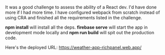 It was a good challenge to assess the ability of a React dev. I'd have done more if I had more time. I have configured webpack from scratch instead of using CRA and finished all the requirements listed in the challenge.

**npm install** will install all the deps. **firebase serve** will start the app in development mode locally and **npm run build** will spit out the production code.

Here's the deployed URL: https://weather-app-richpanel.web.app/

